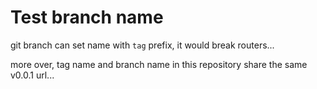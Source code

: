 # Test branch name

git branch can set name with `tag` prefix, it would break routers...

more over, tag name and branch name in this repository share the same v0.0.1 url...
